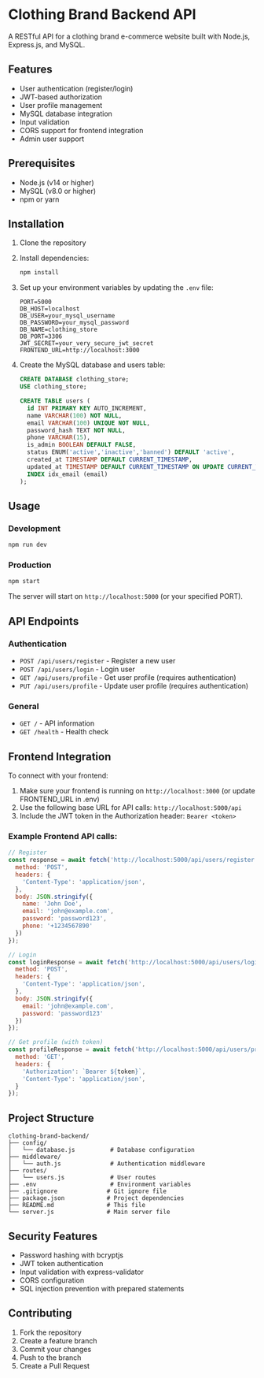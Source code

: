 # Clothing Brand Backend API

A RESTful API for a clothing brand e-commerce website built with Node.js, Express.js, and MySQL.

## Features

- User authentication (register/login)
- JWT-based authorization
- User profile management
- MySQL database integration
- Input validation
- CORS support for frontend integration
- Admin user support

## Prerequisites

- Node.js (v14 or higher)
- MySQL (v8.0 or higher)
- npm or yarn

## Installation

1. Clone the repository
2. Install dependencies:
   ```bash
   npm install
   ```

3. Set up your environment variables by updating the `.env` file:
   ```env
   PORT=5000
   DB_HOST=localhost
   DB_USER=your_mysql_username
   DB_PASSWORD=your_mysql_password
   DB_NAME=clothing_store
   DB_PORT=3306
   JWT_SECRET=your_very_secure_jwt_secret
   FRONTEND_URL=http://localhost:3000
   ```

4. Create the MySQL database and users table:
   ```sql
   CREATE DATABASE clothing_store;
   USE clothing_store;

   CREATE TABLE users (
     id INT PRIMARY KEY AUTO_INCREMENT,
     name VARCHAR(100) NOT NULL,
     email VARCHAR(100) UNIQUE NOT NULL,
     password_hash TEXT NOT NULL,
     phone VARCHAR(15),
     is_admin BOOLEAN DEFAULT FALSE,
     status ENUM('active','inactive','banned') DEFAULT 'active',
     created_at TIMESTAMP DEFAULT CURRENT_TIMESTAMP,
     updated_at TIMESTAMP DEFAULT CURRENT_TIMESTAMP ON UPDATE CURRENT_TIMESTAMP,
     INDEX idx_email (email)
   );
   ```

## Usage

### Development
```bash
npm run dev
```

### Production
```bash
npm start
```

The server will start on `http://localhost:5000` (or your specified PORT).

## API Endpoints

### Authentication
- `POST /api/users/register` - Register a new user
- `POST /api/users/login` - Login user
- `GET /api/users/profile` - Get user profile (requires authentication)
- `PUT /api/users/profile` - Update user profile (requires authentication)

### General
- `GET /` - API information
- `GET /health` - Health check

## Frontend Integration

To connect with your frontend:

1. Make sure your frontend is running on `http://localhost:3000` (or update FRONTEND_URL in .env)
2. Use the following base URL for API calls: `http://localhost:5000/api`
3. Include the JWT token in the Authorization header: `Bearer <token>`

### Example Frontend API calls:

```javascript
// Register
const response = await fetch('http://localhost:5000/api/users/register', {
  method: 'POST',
  headers: {
    'Content-Type': 'application/json',
  },
  body: JSON.stringify({
    name: 'John Doe',
    email: 'john@example.com',
    password: 'password123',
    phone: '+1234567890'
  })
});

// Login
const loginResponse = await fetch('http://localhost:5000/api/users/login', {
  method: 'POST',
  headers: {
    'Content-Type': 'application/json',
  },
  body: JSON.stringify({
    email: 'john@example.com',
    password: 'password123'
  })
});

// Get profile (with token)
const profileResponse = await fetch('http://localhost:5000/api/users/profile', {
  method: 'GET',
  headers: {
    'Authorization': `Bearer ${token}`,
    'Content-Type': 'application/json',
  }
});
```

## Project Structure

```
clothing-brand-backend/
├── config/
│   └── database.js          # Database configuration
├── middleware/
│   └── auth.js              # Authentication middleware
├── routes/
│   └── users.js             # User routes
├── .env                     # Environment variables
├── .gitignore              # Git ignore file
├── package.json            # Project dependencies
├── README.md               # This file
└── server.js               # Main server file
```

## Security Features

- Password hashing with bcryptjs
- JWT token authentication
- Input validation with express-validator
- CORS configuration
- SQL injection prevention with prepared statements

## Contributing

1. Fork the repository
2. Create a feature branch
3. Commit your changes
4. Push to the branch
5. Create a Pull Request